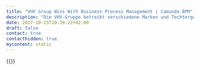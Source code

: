 ```yaml
---
title: "VHV Group Wins With Business Process Management | Camunda BPM"
description: "Die VHV-Gruppe betreibt verschiedene Marken und Tochtergesellschaften in den Bereichen Versicherung, Renten und Vermögensverwaltung und entscheidet sich dafür, ihre Geschäftsprozesse mit Camunda BPM zu optimieren und zu verwalten."
date: 2017-10-25T10:39:22+02:00
draft: false
contact: true
contacthidden: true
mycontent: static
---
```

{{<case-study-single
company="VHV Gruppe"
companydescription="<p>Die VHV Gruppe ist mit ihren Marken und Gesellschaften im Bereich Versicherungen, Vorsorge und Vermögen tätig. Sie ist die Nummer 1 im Baugeschäft, die Nummer 2 im Lebensversicherungs-Direktgeschäft, die Nummer 4 im Kautionsgeschäft und die Nummer 5 im Kfz-Geschäft.</p>"
customerquote="<p><q>Zur Automatisierung von Geschäftsprozessen nutzt die VHV zunehmend Prozessmodelle auf Basis des BPMN 2.0-Standards. Diese Entwicklung soll zukünftig durch eine stärkere Integration der Modelle in die technische Umsetzung begleitet werden. Camunda BPM stellt dabei eine interessante Erweiterungsmöglichkeit unserer hauseigenen Prozessplattform dar. Die Möglichkeit, BPMN 2.0-Modelle direkt ausführen zu lassen, der BPM-Roundtrip zwischen Fachbereich und IT, aber auch das attraktive Lizenzmodell hinter dem Produkt, haben uns dazu bewogen, Camunda BPM bei uns einzusetzen. Nicht zuletzt konnte uns auch die kompetente Betreuung durch die Camunda-Mitarbeiter im Rahmen eines kürzlich durchgeführten Workshops von einer Zusammenarbeit überzeugen.</q></p>-Dr. Adam Melski, Leiter Unternehmensentwicklung"
teaser=" Modellierung und Implementierung von Geschäftsprozessen für Versicherungsdienstleistungen"
usecase=""
videolink=""
logo="//images.ctfassets.net/vpidbgnakfvf/6QjWuI7rmoUgaGaySOQEcE/12b7ffb8c02de08914adf902a35b3f27/vhv-gruppe.svg"
pdf=""
thumbnail="">}}